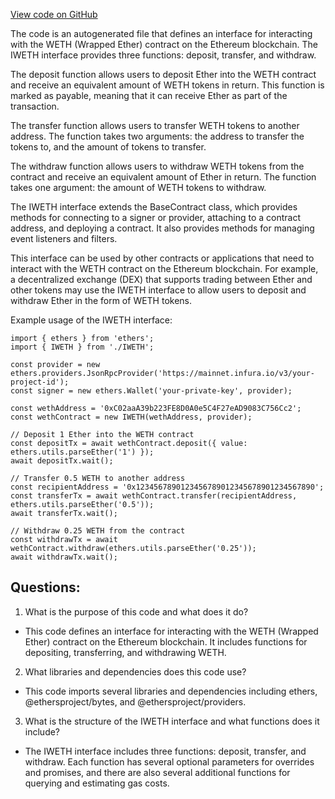 [View code on GitHub](zoo-labs/zoo/blob/master/contracts/types/IWETH.d.ts)

The code is an autogenerated file that defines an interface for interacting with the WETH (Wrapped Ether) contract on the Ethereum blockchain. The IWETH interface provides three functions: deposit, transfer, and withdraw. 

The deposit function allows users to deposit Ether into the WETH contract and receive an equivalent amount of WETH tokens in return. This function is marked as payable, meaning that it can receive Ether as part of the transaction. 

The transfer function allows users to transfer WETH tokens to another address. The function takes two arguments: the address to transfer the tokens to, and the amount of tokens to transfer. 

The withdraw function allows users to withdraw WETH tokens from the contract and receive an equivalent amount of Ether in return. The function takes one argument: the amount of WETH tokens to withdraw. 

The IWETH interface extends the BaseContract class, which provides methods for connecting to a signer or provider, attaching to a contract address, and deploying a contract. It also provides methods for managing event listeners and filters. 

This interface can be used by other contracts or applications that need to interact with the WETH contract on the Ethereum blockchain. For example, a decentralized exchange (DEX) that supports trading between Ether and other tokens may use the IWETH interface to allow users to deposit and withdraw Ether in the form of WETH tokens. 

Example usage of the IWETH interface:

```
import { ethers } from 'ethers';
import { IWETH } from './IWETH';

const provider = new ethers.providers.JsonRpcProvider('https://mainnet.infura.io/v3/your-project-id');
const signer = new ethers.Wallet('your-private-key', provider);

const wethAddress = '0xC02aaA39b223FE8D0A0e5C4F27eAD9083C756Cc2';
const wethContract = new IWETH(wethAddress, provider);

// Deposit 1 Ether into the WETH contract
const depositTx = await wethContract.deposit({ value: ethers.utils.parseEther('1') });
await depositTx.wait();

// Transfer 0.5 WETH to another address
const recipientAddress = '0x1234567890123456789012345678901234567890';
const transferTx = await wethContract.transfer(recipientAddress, ethers.utils.parseEther('0.5'));
await transferTx.wait();

// Withdraw 0.25 WETH from the contract
const withdrawTx = await wethContract.withdraw(ethers.utils.parseEther('0.25'));
await withdrawTx.wait();
```
## Questions: 
 1. What is the purpose of this code and what does it do?
- This code defines an interface for interacting with the WETH (Wrapped Ether) contract on the Ethereum blockchain. It includes functions for depositing, transferring, and withdrawing WETH.

2. What libraries and dependencies does this code use?
- This code imports several libraries and dependencies including ethers, @ethersproject/bytes, and @ethersproject/providers.

3. What is the structure of the IWETH interface and what functions does it include?
- The IWETH interface includes three functions: deposit, transfer, and withdraw. Each function has several optional parameters for overrides and promises, and there are also several additional functions for querying and estimating gas costs.